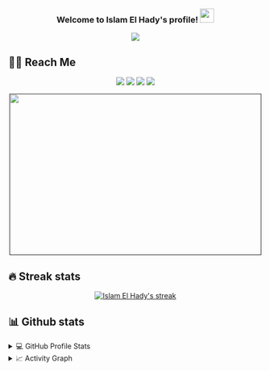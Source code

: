 <h3 align="center">
  Welcome to Islam El Hady's profile!
  <img src="https://media.giphy.com/media/hvRJCLFzcasrR4ia7z/giphy.gif" width="28">
</h3>


<p align="center">
  <img src="https://freshidea.com/jonah/app/typing-svg/?lines=Android%20Developer%20Java%20and%20Kotlin;Self-taught%20design%20pattern;3%2B%20years%20of%20coding%20experience;Always%20learning%20new%20things&center=true&width=380&height=50">
</p>


## 🙋‍♂️ Reach Me

<p id="socialIcons" align="center">
    <a href="https://linkedin.com/in/islamelhady" alt="LinkedIn">
        <img src="https://img.shields.io/badge/-LinkedIn-blue?style=flat-square&logo=linkedin" /></a>
    <a href="https://hackerrank.com/islamelhady" alt="HackerRank">
        <img src="https://img.shields.io/badge/-HackerRank-3a424f?style=flat-square&logo=hackerrank" /></a>
    <a href="https://instagram.com/islamelhady" alt="Instagram">
        <img src="https://img.shields.io/badge/-Instagram-E4405F?style=flat-square&logo=instagram&logoColor=white" /></a>
    <a href="https://github.com/islamelhady/" alt="islamelhady">
        <img src="https://komarev.com/ghpvc/?username=islamelhady&label=Profile%20views&color=258f76&style=flat-square" /></a>
  
</p>

<p  align="center">
  <a href="" alt="LinkedIn">
        <img src="https://github.com/abhisheknaiidu/abhisheknaiidu/blob/master/code.gif?raw=true" width="500" height="320" /></a>
</p>

## 🔥 Streak stats


<p align="center">
  <a href="https://github.com/DenverCoder1/github-readme-streak-stats">
    <img title=" Islam El Hady 🔥 " alt="Islam El Hady's streak" src="https://github-readme-streak-stats.herokuapp.com/?user=islamelhady&theme=black-ice&stroke=0000&background=0D1117&ring=60D9FA&fire=60D9FA&currStreakLabel=60D9FA"/>
  </a>
 </p>
 



## 📊 Github stats

<details> 
  <summary>💻 GitHub Profile Stats</summary>
<p align="center">
<a href="https://github.com/islamelhady">
  <img height="180em" src="https://github-readme-stats-eight-theta.vercel.app/api?username=islamelhady&show_icons=true&theme=gotham&include_all_commits=true&count_private=true"/>
  <img height="180em" src="https://github-readme-stats-eight-theta.vercel.app/api/top-langs/?username=islamelhady&layout=compact&langs_count=8&theme=gotham"/>
</a>
</p>
</details>

  
 <details>
  <summary>📈 Activity Graph</summary>
  <br/>

  ![GitHub Activity Graph](https://activity-graph.herokuapp.com/graph?username=islamelhady&bg_color=0D1117&color=5BCDEC&line=5BCDEC&point=FFFFFF&hide_border=true)
  

</details>

  

 

<!--
**islamelhady/islamelhady** is a ✨ _special_ ✨ repository because its `README.md` (this file) appears on your GitHub profile.


